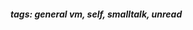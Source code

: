 <!-- Please prefix the notes with the date as in [22/12/2020] -->

##### tags: general vm, self, smalltalk, unread